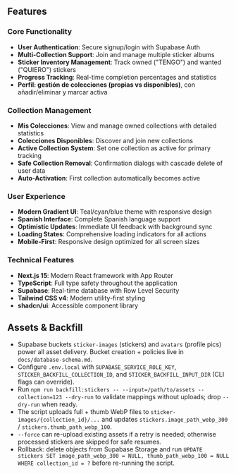 ## Features

### Core Functionality

- **User Authentication**: Secure signup/login with Supabase Auth
- **Multi-Collection Support**: Join and manage multiple sticker albums
- **Sticker Inventory Management**: Track owned ("TENGO") and wanted ("QUIERO") stickers
- **Progress Tracking**: Real-time completion percentages and statistics
- **Perfil: gestión de colecciones (propias vs disponibles)**, con añadir/eliminar y marcar activa

### Collection Management

- **Mis Colecciones**: View and manage owned collections with detailed statistics
- **Colecciones Disponibles**: Discover and join new collections
- **Active Collection System**: Set one collection as active for primary tracking
- **Safe Collection Removal**: Confirmation dialogs with cascade delete of user data
- **Auto-Activation**: First collection automatically becomes active

### User Experience

- **Modern Gradient UI**: Teal/cyan/blue theme with responsive design
- **Spanish Interface**: Complete Spanish language support
- **Optimistic Updates**: Immediate UI feedback with background sync
- **Loading States**: Comprehensive loading indicators for all actions
- **Mobile-First**: Responsive design optimized for all screen sizes

### Technical Features

- **Next.js 15**: Modern React framework with App Router
- **TypeScript**: Full type safety throughout the application
- **Supabase**: Real-time database with Row Level Security
- **Tailwind CSS v4**: Modern utility-first styling
- **shadcn/ui**: Accessible component library
## Assets & Backfill

- Supabase buckets `sticker-images` (stickers) and `avatars` (profile pics) power all asset delivery. Bucket creation + policies live in `docs/database-schema.md`.
- Configure `.env.local` with `SUPABASE_SERVICE_ROLE_KEY`, `STICKER_BACKFILL_COLLECTION_ID`, and `STICKER_BACKFILL_INPUT_DIR` (CLI flags can override).
- Run `npm run backfill:stickers -- --input=/path/to/assets --collection=123 --dry-run` to validate mappings without uploads; drop `--dry-run` when ready.
- The script uploads full + thumb WebP files to `sticker-images/{collection_id}/...` and updates `stickers.image_path_webp_300` / `stickers.thumb_path_webp_100`.
- `--force` can re-upload existing assets if a retry is needed; otherwise processed stickers are skipped for safe resumes.
- Rollback: delete objects from Supabase Storage and run `UPDATE stickers SET image_path_webp_300 = NULL, thumb_path_webp_100 = NULL WHERE collection_id = ?` before re-running the script.
